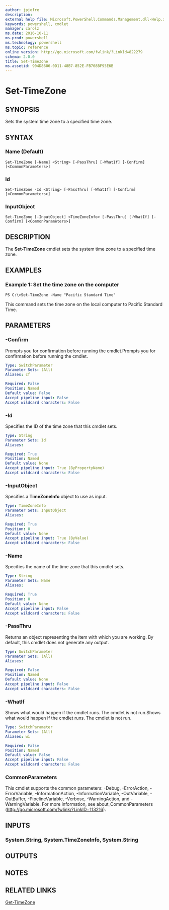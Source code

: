 ```yaml
---
author: jpjofre
description: 
external help file: Microsoft.PowerShell.Commands.Management.dll-Help.xml
keywords: powershell, cmdlet
manager: carolz
ms.date: 2016-10-11
ms.prod: powershell
ms.technology: powershell
ms.topic: reference
online version: http://go.microsoft.com/fwlink/?LinkId=822279
schema: 2.0.0
title: Set-TimeZone
ms.assetid: 904D8606-0D11-48B7-852E-FB708BF95E6B
---
```


# Set-TimeZone

## SYNOPSIS
Sets the system time zone to a specified time zone.

## SYNTAX

### Name (Default)
```
Set-TimeZone [-Name] <String> [-PassThru] [-WhatIf] [-Confirm] [<CommonParameters>]
```

### Id
```
Set-TimeZone -Id <String> [-PassThru] [-WhatIf] [-Confirm] [<CommonParameters>]
```

### InputObject
```
Set-TimeZone [-InputObject] <TimeZoneInfo> [-PassThru] [-WhatIf] [-Confirm] [<CommonParameters>]
```

## DESCRIPTION
The **Set-TimeZone** cmdlet sets the system time zone to a specified time zone.

## EXAMPLES

### Example 1: Set the time zone on the computer
```
PS C:\>Set-TimeZone -Name "Pacific Standard Time"
```

This command sets the time zone on the local computer to Pacific Standard Time.

## PARAMETERS

### -Confirm
Prompts you for confirmation before running the cmdlet.Prompts you for confirmation before running the cmdlet.

```yaml
Type: SwitchParameter
Parameter Sets: (All)
Aliases: cf

Required: False
Position: Named
Default value: False
Accept pipeline input: False
Accept wildcard characters: False
```

### -Id
Specifies the ID of the time zone that this cmdlet sets.

```yaml
Type: String
Parameter Sets: Id
Aliases: 

Required: True
Position: Named
Default value: None
Accept pipeline input: True (ByPropertyName)
Accept wildcard characters: False
```

### -InputObject
Specifies a **TimeZoneInfo** object to use as input.

```yaml
Type: TimeZoneInfo
Parameter Sets: InputObject
Aliases: 

Required: True
Position: 0
Default value: None
Accept pipeline input: True (ByValue)
Accept wildcard characters: False
```

### -Name
Specifies the name of the time zone that this cmdlet sets.

```yaml
Type: String
Parameter Sets: Name
Aliases: 

Required: True
Position: 0
Default value: None
Accept pipeline input: False
Accept wildcard characters: False
```

### -PassThru
Returns an object representing the item with which you are working.
By default, this cmdlet does not generate any output.

```yaml
Type: SwitchParameter
Parameter Sets: (All)
Aliases: 

Required: False
Position: Named
Default value: None
Accept pipeline input: False
Accept wildcard characters: False
```

### -WhatIf
Shows what would happen if the cmdlet runs.
The cmdlet is not run.Shows what would happen if the cmdlet runs.
The cmdlet is not run.

```yaml
Type: SwitchParameter
Parameter Sets: (All)
Aliases: wi

Required: False
Position: Named
Default value: False
Accept pipeline input: False
Accept wildcard characters: False
```

### CommonParameters
This cmdlet supports the common parameters: -Debug, -ErrorAction, -ErrorVariable, -InformationAction, -InformationVariable, -OutVariable, -OutBuffer, -PipelineVariable, -Verbose, -WarningAction, and -WarningVariable. For more information, see about_CommonParameters (http://go.microsoft.com/fwlink/?LinkID=113216).

## INPUTS

### System.String, System.TimeZoneInfo, System.String

## OUTPUTS

## NOTES

## RELATED LINKS

[Get-TimeZone](.\Get-TimeZone.md)



